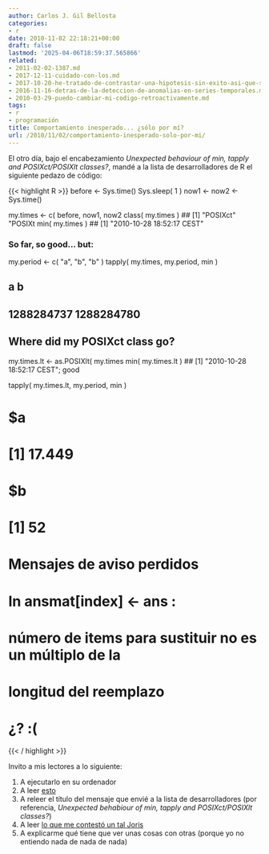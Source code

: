 ```yaml
---
author: Carlos J. Gil Bellosta
categories:
- r
date: 2010-11-02 22:18:21+00:00
draft: false
lastmod: '2025-04-06T18:59:37.565866'
related:
- 2011-02-02-1387.md
- 2017-12-11-cuidado-con-los.md
- 2017-10-20-he-tratado-de-contrastar-una-hipotesis-sin-exito-asi-que-solo-publico-el-subproducto.md
- 2016-11-16-detras-de-la-deteccion-de-anomalias-en-series-temporales.md
- 2010-03-29-puedo-cambiar-mi-codigo-retroactivamente.md
tags:
- r
- programación
title: Comportamiento inesperado... ¿sólo por mí?
url: /2010/11/02/comportamiento-inesperado-solo-por-mi/
---
```


El otro día, bajo el encabezamiento _Unexpected behaviour of min, tapply and POSIXct/POSIXlt classes?_, mandé a la lista de desarrolladores de R el siguiente pedazo de código:


{{< highlight R >}}
before <- Sys.time()
Sys.sleep( 1 )
now1 <- now2 <- Sys.time()

my.times <- c( before,  now1, now2
class( my.times )                     ## [1] "POSIXct" "POSIXt
min( my.times )                       ## [1] "2010-10-28 18:52:17 CEST"

### So far, so good... but:

my.period <- c( "a", "b", "b" )
tapply( my.times, my.period, min )

##          a          b
## 1288284737 1288284780

## Where did my POSIXct class go?

my.times.lt <- as.POSIXlt( my.times
min( my.times.lt )                    ## [1] "2010-10-28 18:52:17 CEST"; good

tapply( my.times.lt, my.period, min )

# $a
# [1] 17.449
#
# $b
# [1] 52
#
# Mensajes de aviso perdidos
# In ansmat[index] <- ans :
#   número de items para sustituir no es un múltiplo de la
# longitud del reemplazo
#
# ¿?  :(
{{< / highlight >}}


Invito a mis lectores a lo siguiente:



1. A ejecutarlo en su ordenador
2. A leer [esto](http://en.wikipedia.org/wiki/Principle_of_least_astonishment)
3. A releer el título del mensaje que envié a la lista de desarrolladores (por referencia, _Unexpected behabiour of min, tapply and POSIXct/POSIXlt classes?_)
4. A leer [lo que me contestó un tal Joris](http://comments.gmane.org/gmane.comp.lang.r.devel/25864)
5. A explicarme qué tiene que ver unas cosas con otras (porque yo no entiendo nada de nada de nada)